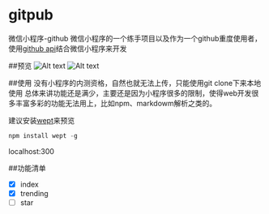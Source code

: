 # gitpub
微信小程序-github
微信小程序的一个练手项目以及作为一个github重度使用者，使用[github api](https://developer.github.com/v3/)结合微信小程序来开发

##预览
![Alt text](./1479451063579.png)
![Alt text](./1479451073526.png)

##使用
没有小程序的内测资格，自然也就无法上传，只能使用git clone下来本地使用
总体来讲功能还是满少，主要还是因为小程序很多的限制，使得web开发很多丰富多彩的功能无法用上，比如npm、markdowm解析之类的。

建议安装[wept](https://github.com/chemzqm/wept)来预览
```javascript
npm install wept -g
```
localhost:300



##功能清单
- [x] index
- [x] trending
- [ ] star